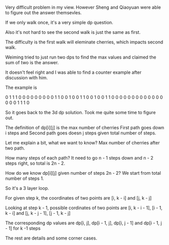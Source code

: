 Very difficult problem in my view. However Sheng and Qiaoyuan were able to figure out the answer themsevles.

If we only walk once, it's a very simple dp question.

Also it's not hard to see the second walk is just the same as first.

The difficulty is the first walk will eleminate cherries, which impacts second walk.

Weiming tried to just run two dps to find the max values and claimed the sum of two is the answer.

It doesn't feel right and I was able to find a counter example after discussion with him.

The example is

0 1 1 1 0 0 0
0 0 0 0 0 0 1
1 0 0 1 0 0 1
1 0 0 1 0 0 1
1 0 0 0 0 0 0
0 0 0 0 0 0 0
0 0 0 1 1 1 0

So it goes back to the 3d dp solution. Took me quite some time to figure out.

The definition of dp[i][j] is the max number of cherries First path goes down i steps and Second path goes doesn j steps given total number of steps.

Let me explain a bit, what we want to know? Max number of cherries after two path.

How many steps of each path? It need to go n - 1 steps down and n - 2 steps right, so total is 2n - 2.

How do we know dp[i][j] given number of steps 2n - 2? We start from total number of steps 1.

So it's a 3 layer loop.

For given step k, the coordinates of two points are [i, k - i] and [j, k - j]

Looking at step k - 1, possible cordinates of two points are [i, k - i - 1], [i - 1, k - i] and [j, k - j - 1], [j - 1, k - j]

The corresponding dp values are dp[i, j], dp[i - 1, j], dp[i, j - 1] and dp[i - 1, j - 1] for k -1 steps

The rest are details and some corner cases.



